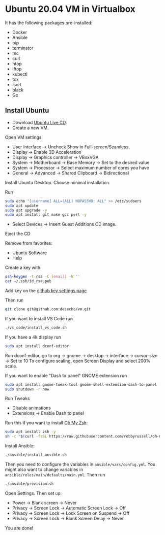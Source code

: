 # Ubuntu 20.04 VM in Virtualbox

It has the following packages pre-installed:

* Docker
* Ansible
* pip
* terminator
* mc
* curl
* htop
* iftop
* kubectl
* tox
* isort
* black
* Go

## Install Ubuntu

* Download [Ubuntu Live CD](https://www.ubuntu.com/download/desktop).
* Create a new VM.

Open VM settings

* User Interface -> Uncheck Show in Full-screen/Seamless.
* Display -> Enable 3D Acceleration
* Display -> Graphics controller -> VBoxVGA
* System -> Motherboard -> Base Memory -> Set to the desired value
* System -> Processor -> Select maximum number of cores you have
* General -> Advanced -> Shared Clipboard -> Bidirectional

Install Ubuntu Desktop. Choose minimal installation.

Run
```bash
sudo echo "[username] ALL=(ALL) NOPASSWD: ALL" >> /etc/sudoers
sudo apt update
sudo apt upgrade -y
sudo apt install git make gcc perl -y
```

* Select Devices -> Insert Guest Additions CD image.

Eject the CD

Remove from favorites:

* Ubuntu Software
* Help

Create a key with
```bash
ssh-keygen -t rsa -C [email] -N ''
cat ~/.ssh/id_rsa.pub
```

Add key on the [github key settings page](https://github.com/settings/keys)

Then run
```bash
git clone git@github.com:desecho/vm.git
```

If you want to install VS Code run
```bash
./vs_code/install_vs_code.sh
```

If you have a 4k display run
```bash
sudo apt install dconf-editor
```
Run dconf-editor, go to org -> gnome -> desktop -> interface -> cursor-size -> Set to 10
To configure scaling, open Screen Display and select 200% scale.

If you want to enable "Dash to panel" GNOME extension run
```bash
sudo apt install gnome-tweak-tool gnome-shell-extension-dash-to-panel -y
sudo shutdown -r now
```

Run Tweaks
* Disable animations
* Extensions -> Enable Dash to panel

Run this if you want to install [Oh My Zsh](https://github.com/robbyrussell/oh-my-zsh):
```bash
sudo apt install zsh -y
sh -c "$(curl -fsSL https://raw.githubusercontent.com/robbyrussell/oh-my-zsh/master/tools/install.sh)"
```

Install Ansible:
```bash
./ansible/install_ansible.sh
```

Then you need to configure the variables in `ansible/vars/config.yml`.
You might also want to change variables in `ansible/roles/main/defaults/main.yml`.
Then run
```bash
./ansible/provision.sh
```

Open Settings. Then set up:
- Power -> Blank screen -> Never
- Privacy -> Screen Lock -> Automatic Screen Lock -> Off
- Privacy -> Screen Lock -> Lock Screen on Suspend -> Off
- Privacy -> Screen Lock -> Blank Screen Delay -> Never

You are done!
